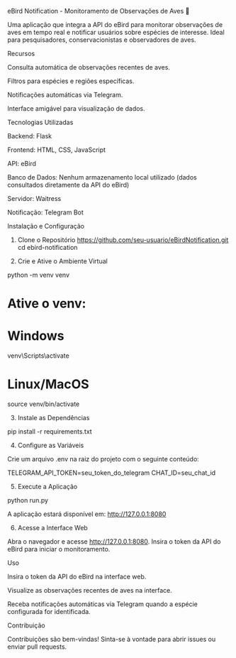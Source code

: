 eBird Notification - Monitoramento de Observações de Aves 🦜

Uma aplicação que integra a API do eBird para monitorar observações de aves em tempo real e notificar usuários sobre espécies de interesse. Ideal para pesquisadores, conservacionistas e observadores de aves.

Recursos

Consulta automática de observações recentes de aves.

Filtros para espécies e regiões específicas.

Notificações automáticas via Telegram.

Interface amigável para visualização de dados.

Tecnologias Utilizadas

Backend: Flask

Frontend: HTML, CSS, JavaScript

API: eBird

Banco de Dados: Nenhum armazenamento local utilizado (dados consultados diretamente da API do eBird)

Servidor: Waitress

Notificação: Telegram Bot

Instalação e Configuração

1. Clone o Repositório
https://github.com/seu-usuario/eBirdNotification.git cd ebird-notification

2. Crie e Ative o Ambiente Virtual

python -m venv venv
# Ative o venv:
# Windows
venv\Scripts\activate
# Linux/MacOS
source venv/bin/activate

3. Instale as Dependências

pip install -r requirements.txt

4. Configure as Variáveis

Crie um arquivo .env na raiz do projeto com o seguinte conteúdo:

TELEGRAM_API_TOKEN=seu_token_do_telegram
CHAT_ID=seu_chat_id

5. Execute a Aplicação

python run.py

A aplicação estará disponível em: http://127.0.0.1:8080

6. Acesse a Interface Web

Abra o navegador e acesse http://127.0.0.1:8080. Insira o token da API do eBird para iniciar o monitoramento.

Uso

Insira o token da API do eBird na interface web.

Visualize as observações recentes de aves na interface.

Receba notificações automáticas via Telegram quando a espécie configurada for identificada.

Contribuição

Contribuições são bem-vindas! Sinta-se à vontade para abrir issues ou enviar pull requests.
